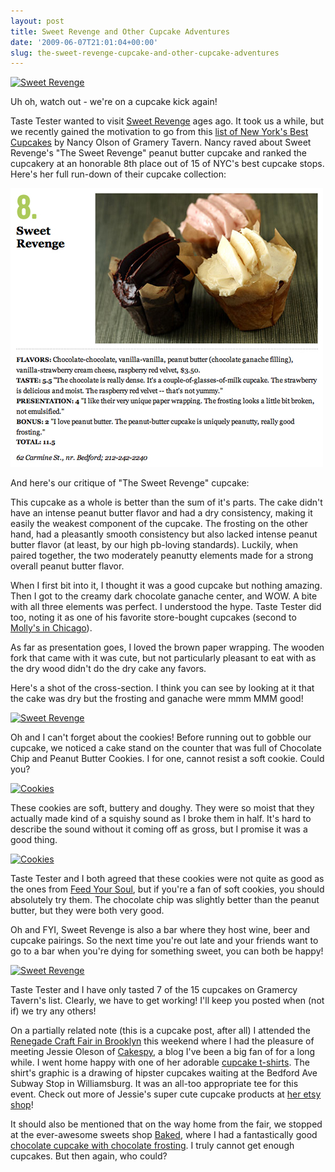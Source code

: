 ```yaml
---
layout: post
title: Sweet Revenge and Other Cupcake Adventures
date: '2009-06-07T21:01:04+00:00'
slug: the-sweet-revenge-cupcake-and-other-cupcake-adventures
---
```

<a href="http://www.flickr.com/photos/kstar810/3603485544/"><img src="http://farm3.static.flickr.com/2192/3603485544_124ce867fb.jpg?v=0" alt="Sweet Revenge" /></a>

Uh oh, watch out - we're on a cupcake kick again!

Taste Tester wanted to visit <a href="http://www.sweetrevengenyc.com/">Sweet Revenge</a> ages ago. It took us a while, but we recently gained the motivation to go from this <a href="http://nymag.com/daily/food/2009/04/cupcakes.html#photo=1">list of New York's Best Cupcakes</a> by Nancy Olson of Gramery Tavern. Nancy raved about Sweet Revenge's "The Sweet Revenge" peanut butter cupcake and ranked the cupcakery at an honorable 8th place out of 15 of NYC's best cupcake stops. Here's her full run-down of their cupcake collection:

<a href="http://nymag.com/daily/food/2009/04/cupcakes.html#photo=8"><img src='/images/uploads/2009/06/sweet.jpg' alt='Sweet Revenge' /></a>

And here's our critique of "The Sweet Revenge" cupcake:

This cupcake as a whole is better than the sum of it's parts. The cake didn't have an intense peanut butter flavor and had a dry consistency, making it easily the weakest component of the cupcake. The frosting on the other hand, had a pleasantly smooth consistency but also lacked intense peanut butter flavor (at least, by our high pb-loving standards). Luckily, when paired together, the two moderately peanutty elements made for a strong overall peanut butter flavor. 

When I first bit into it, I thought it was a good cupcake but nothing amazing. Then I got to the creamy dark chocolate ganache center, and WOW. A bite with all three elements was perfect. I understood the hype. Taste Tester did too, noting it as one of his favorite store-bought cupcakes (second to <a href="http://www.cpbgallery.com/2009/06/01/i-♥-chicago/">Molly's in Chicago</a>).

As far as presentation goes, I loved the brown paper wrapping. The wooden fork that came with it was cute, but not particularly pleasant to eat with as the dry wood didn't do the dry cake any favors.

Here's a shot of the cross-section. I think you can see by looking at it that the cake was dry but the frosting and ganache were mmm MMM good!

<a href="http://www.flickr.com/photos/kstar810/3602670107/"><img src="http://farm4.static.flickr.com/3632/3602670107_a8b3fc839c.jpg?v=0" alt="Sweet Revenge" /></a>

Oh and I can't forget about the cookies! Before running out to gobble our cupcake, we noticed a cake stand on the counter that was full of Chocolate Chip and Peanut Butter Cookies. I for one, cannot resist a soft cookie. Could you?

<a href="http://www.flickr.com/photos/kstar810/3604613029/"><img src="http://farm4.static.flickr.com/3568/3604613029_2f6d8d9b10.jpg?v=0" alt="Cookies" /></a>

These cookies are soft, buttery and doughy. They were so moist that they actually made kind of a squishy sound as I broke them in half. It's hard to describe the sound without it coming off as gross, but I promise it was a good thing.

<a href="http://www.flickr.com/photos/kstar810/3605428436/in/photostream/"><img src="http://farm4.static.flickr.com/3644/3605428436_4ef4e40e84.jpg?v=0" alt="Cookies" /></a>

Taste Tester and I both agreed that these cookies were not quite as good as the ones from <a href="http://www.feedyoursoulcookies.com/">Feed Your Soul</a>, but if you're a fan of soft cookies, you should absolutely try them. The chocolate chip was slightly better than the peanut butter, but they were both very good.

Oh and FYI, Sweet Revenge is also a bar where they host wine, beer and cupcake pairings. So the next time you're out late and your friends want to go to a bar when you're dying for something sweet, you can both be happy!

<a href="http://www.flickr.com/photos/kstar810/3603484206/in/photostream/"><img src="http://farm3.static.flickr.com/2473/3603484206_b72e148e67.jpg?v=0" alt="Sweet Revenge" /></a>

Taste Tester and I have only tasted 7 of the 15 cupcakes on Gramercy Tavern's list. Clearly, we have to get working! I'll keep you posted when (not if) we try any others!

On a partially related note (this is a cupcake post, after all) I attended the <a href="http://www.renegadecraft.com/brooklyn?site=bk">Renegade Craft Fair in Brooklyn</a> this weekend where I had the pleasure of meeting Jessie Oleson of <a href="http://www.cakespy.com/">Cakespy</a>, a blog I've been a big fan of for a long while. I went home happy with one of her adorable <a href="http://www.etsy.com/view_listing.php?listing_id=20032721">cupcake t-shirts</a>. The shirt's graphic is a drawing of hipster cupcakes waiting at the Bedford Ave Subway Stop in Williamsburg. It was an all-too appropriate tee for this event. Check out more of Jessie's super cute cupcake products at <a href="http://www.etsy.com/shop.php?user_id=5243382">her etsy shop</a>!

It should also be mentioned that on the way home from the fair, we stopped at the ever-awesome sweets shop <a href="http://bakednyc.com/">Baked</a>, where I had a fantastically good <a href="http://nymag.com/daily/food/2009/04/cupcakes.html#photo=6">chocolate cupcake with chocolate frosting</a>. I truly cannot get enough cupcakes. But then again, who could?
